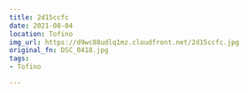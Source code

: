 ```yaml
---
title: 2d15ccfc
date: 2021-08-04
location: Tofino
img_url: https://d9wc88udlq1mz.cloudfront.net/2d15ccfc.jpg
original_fn: DSC_0418.jpg
tags:
- Tofino

---
```

